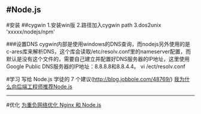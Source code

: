 #Node.js
-----
#安装
##cygwin
1.安装win版
2.路径加入cygwin path
3.dos2unix 'xxxxx/nodejs/npm'
 
###设置DNS
cygwin内部是使用windows的DNS查询，而nodejs另外使用的是c-ares库来解析DNS，这个库会读取/etc/resolv.conf里的nameserver配置，而默认是没有这个文件的，需要自己建立并配置好DNS服务器的IP地址，这里使用Google Public DNS服务器的IP地址：8.8.8.8和8.8.4.4。
vi /ect/resolv.conf


#学习
写给 Node.js 学徒的 7 个建议(http://blog.jobbole.com/48769/)
[我为什么向后端工程师推荐Node.js](http://blog.jobbole.com/9378/)


-----
#优化
[为重负网络优化 Nginx 和 Node.js](http://blog.jobbole.com/32670/)






















